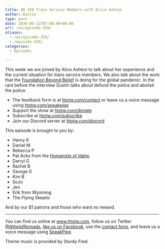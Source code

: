 ```yaml
---
title: AN 359 Trans Service Members with Alice Ashton
author: Dustin
type: post
date: 2020-06-11T07:00:00+00:00
url: /an/episode-359/
aliases:
  - /an/episode-359/
  - /episode-359/
categories:
  - Episodes

---
```

<div id="buzzsprout-player-10552750"></div><script src="https://www.buzzsprout.com/1983601/10552750-359-trans-service-members-with-alice-ashton.js?container_id=buzzsprout-player-10552750&player=small" type="text/javascript" charset="utf-8"></script>

This week we are joined by Alice Ashton to talk about her experience and the current situation for trans service members. We also talk about the work that the [Foundation Beyond Belief][1] is doing for the global pandemic. In the rant before the interview Dustin talks about defund the police and abolish the police.

<!--more-->

 * The feedback form is at [htotw.com/contact](https://htotw.com/contact) or leave us a voice message using <a href="https://htotw.com/speakpipe" target="_blank" rel="noopener noreferrer">htotw.com/speakpipe</a>
 * Support the show at <a href="https://htotw.com/donate" target="_blank" rel="payment noopener noreferrer">htotw.com/donate</a>
 * Subscribe at <a href="https://htotw.com/subscribe" target="_blank" rel="noopener noreferrer">htotw.com/subscribe</a>
 * Join our Discord server at <a href="https://htotw.com/discord" target="_blank" rel="noopener noreferrer">htotw.com/discord</a>

This episode is brought to you by:

  * Henry K
  * Daniel M
  * Rebecca P
  * Pat Acks from the <a href="https://www.humanistsofidaho.org" target="_blank" rel="noopener noreferrer">Humanists of Idaho</a>
  * Darryl G
  * Rachel B
  * George G
  * Kim B
  * SoJo
  * Jen
  * Erik from Wyoming
  * The Flying Skeptic

And by our $1 patrons and those who want no reward.

<hr width="500" />

You can find us online at <a href="https://www.htotw.com/" target="_blank" rel="noopener noreferrer">www.htotw.com</a>, follow us on Twitter <a href="https://htotw.com/twitter" target="_blank" rel="noopener noreferrer">@AtheistNomads</a>, <a href="https://htotw.com/facebook" target="_blank" rel="noopener noreferrer">like us on Facebook</a>, use the [contact form](https://htotw.com/contact), and leave us a voice message using <a href="https://htotw.com/speakpipe" target="_blank" rel="noopener noreferrer">SpeakPipe</a>.

Theme music is provided by Sturdy Fred.

 [1]: https://foundationbeyondbelief.org/
